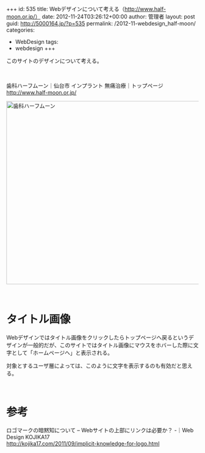 +++
id: 535
title: Webデザインについて考える（http://www.half-moon.or.jp/）
date: 2012-11-24T03:26:12+00:00
author: 管理者
layout: post
guid: http://5000164.jp/?p=535
permalink: /2012-11-webdesign_half-moon/
categories:
  - WebDesign
tags:
  - webdesign
+++
&nbsp;

このサイトのデザインについて考える。

&nbsp;

歯科ハーフムーン｜仙台市 インプラント 無痛治療｜トップページ  
<http://www.half-moon.or.jp/>

[<img style="background-image: none; border-bottom: 0px; border-left: 0px; padding-left: 0px; padding-right: 0px; display: block; float: none; margin-left: auto; border-top: 0px; margin-right: auto; border-right: 0px; padding-top: 0px" title="歯科ハーフムーン" border="0" alt="歯科ハーフムーン" src="http://5000164.jp/wp-content/uploads/2012/11/thumb.png" width="640" height="480" />](http://5000164.jp/wp-content/uploads/2012/11/8a4183b6df54.png)

&nbsp;

# タイトル画像

Webデザインではタイトル画像をクリックしたらトップページへ戻るというデザインが一般的だが、このサイトではタイトル画像にマウスをホバーした際に文字として「ホームページへ」と表示される。

対象とするユーザ層によっては、このように文字を表示するのも有効だと思える。

&nbsp;

# 参考

ロゴマークの暗黙知について &#8211; Webサイトの上部にリンクは必要か？ -｜Web Design KOJIKA17  
<http://kojika17.com/2011/09/implicit-knowledge-for-logo.html>